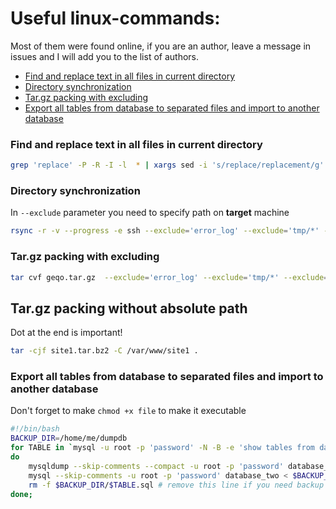 
# Useful linux-commands:
Most of them were found online, if you are an author, leave a message in issues and I will add you to the list of authors.

 - [Find and replace text in all files in current directory ](#find-and-replace-text-in-all-files-in-current-directory)
 - [Directory synchronization](#directory-synchronization)
 - [Tar.gz packing with excluding](#tar.gz-packing-with-excluding)
 - [Export all tables from database to separated files and import to another database](#export-all-tables-from-database-to-separated-files-and-import-to-another-database)

### Find and replace text in all files in current directory 
```bash
grep 'replace' -P -R -I -l  * | xargs sed -i 's/replace/replacement/g'
```

### Directory synchronization
In `--exclude` parameter you need to specify path on **target** machine
```bash
rsync -r -v --progress -e ssh --exclude='error_log' --exclude='tmp/*' --exclude='media/*' --exclude='*.zip' --exclude='*.pdf' --exclude='*.swf' /home/me/public_html/ me@geqo.space:/home/me/public_html/geqo.space/  
```

### Tar.gz packing with excluding
```bash
tar cvf geqo.tar.gz  --exclude='error_log' --exclude='tmp/*' --exclude='media/*' --exclude='*.zip' --exclude='*.pdf' --exclude='*.swf' ./  
```

## Tar.gz packing without absolute path
Dot at the end is important!
```bash
tar -cjf site1.tar.bz2 -C /var/www/site1 .
```

### Export all tables from database to separated files and import to another database
Don't forget to make `chmod +x file` to make it executable
```bash
#!/bin/bash
BACKUP_DIR=/home/me/dumpdb
for TABLE in `mysql -u root -p 'password' -N -B -e 'show tables from database_one'`;
do
    mysqldump --skip-comments --compact -u root -p 'password' database_one $TABLE > $BACKUP_DIR/$TABLE.sql
    mysql --skip-comments -u root -p 'password' database_two < $BACKUP_DIR/$TABLE.sql # remove this line if you don't need import 
    rm -f $BACKUP_DIR/$TABLE.sql # remove this line if you need backup
done;
```
